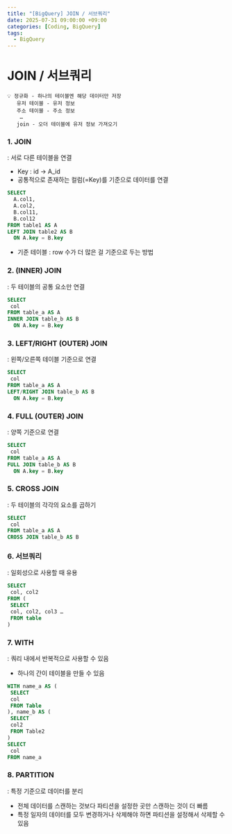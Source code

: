 ```yaml
---
title: "[BigQuery] JOIN / 서브쿼리"
date: 2025-07-31 09:00:00 +09:00
categories: [Coding, BigQuery]
tags:
  - BigQuery
---
```


# JOIN / 서브쿼리

```
💡 정규화 - 하나의 테이블엔 해당 데이터만 저장
   유저 테이블 - 유저 정보
   주소 테이블 - 주소 정보
    …
   join - 오더 테이블에 유저 정보 가져오기
```

### 1. JOIN

: 서로 다른 테이블을 연결

- Key : id → A_id
- 공통적으로 존재하는 컬럼(=Key)를 기준으로 데이터를 연결

```sql
SELECT
  A.col1,
  A.col2,
  B.col11,
  B.col12
FROM table1 AS A
LEFT JOIN table2 AS B
  ON A.key = B.key
```

- 기준 테이블 : row 수가 더 많은 걸 기준으로 두는 방법

### 2. (INNER) JOIN

: 두 테이블의 공통 요소만 연결

```sql
SELECT
 col
FROM table_a AS A
INNER JOIN table_b AS B
  ON A.key = B.key
```

### 3. LEFT/RIGHT (OUTER) JOIN

: 왼쪽/오른쪽 테이블 기준으로 연결

```sql
SELECT
 col
FROM table_a AS A
LEFT/RIGHT JOIN table_b AS B
  ON A.key = B.key
```

### 4. FULL (OUTER) JOIN

: 양쪽 기준으로 연결

```sql
SELECT
 col
FROM table_a AS A
FULL JOIN table_b AS B
  ON A.key = B.key
```

### 5. CROSS JOIN

: 두 테이블의 각각의 요소를 곱하기

```sql
SELECT
 col
FROM table_a AS A
CROSS JOIN table_b AS B
```


### 6. 서브쿼리

: 일회성으로 사용할 때 유용

```sql
SELECT
 col, col2
FROM (
 SELECT
 col, col2, col3 …
 FROM table
)
```

### 7. WITH

: 쿼리 내에서 반복적으로 사용할 수 있음

- 하나의 간이 테이블을 만들 수 있음

```sql
WITH name_a AS (
 SELECT
 col
 FROM Table
), name_b AS (
 SELECT
 col2
 FROM Table2
)
SELECT
 col
FROM name_a
```

### 8. PARTITION

: 특정 기준으로 데이터를 분리

- 전체 데이터를 스캔하는 것보다 파티션을 설정한 곳만 스캔하는 것이 더 빠름
- 특정 일자의 데이터를 모두 변경하거나 삭제해야 하면 파티션을 설정해서 삭제할 수 있음
